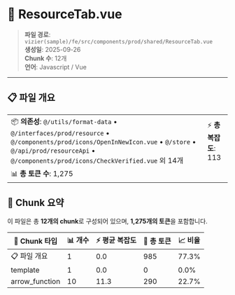 # 📄 ResourceTab.vue

> **파일 경로**: `vizier(sample)/fe/src/components/prod/shared/ResourceTab.vue`  
> **생성일**: 2025-09-26  
> **Chunk 수**: 12개  
> **언어**: Javascript / Vue
---


## 📋 파일 개요

| | |
|--|--|
| 📦 **의존성**: `@/utils/format-data` • `@/interfaces/prod/resource` • `@/components/prod/icons/OpenInNewIcon.vue` • `@/store` • `@/api/prod/resourceApi` • `@/components/prod/icons/CheckVerified.vue` 외 14개 | ⚡ **총 복잡도**: 113 |
| 📊 **총 토큰 수**: 1,275 |  |






## 🧩 Chunk 요약

이 파일은 총 **12개의 chunk**로 구성되어 있으며, **1,275개의 토큰**을 포함합니다.

| 🧩 Chunk 타입 | 📊 개수 | ⚡ 평균 복잡도 | 📝 총 토큰 | 📈 비율 |
|---------------|--------|-------------|----------|--------|
| 📋 파일 개요 | 1 | 0.0 | 985 | 77.3% |
| template | 1 | 0.0 | 0 | 0.0% |
| arrow_function | 10 | 11.3 | 290 | 22.7% |

